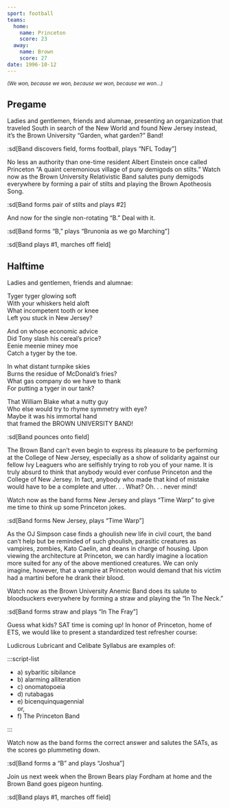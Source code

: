 ```yaml
---
sport: football
teams:
  home:
    name: Princeton
    score: 23
  away:
    name: Brown
    score: 27
date: 1996-10-12
---
```


<small>_(We won, because we won, because we won, because we won...)_</small>

## Pregame

Ladies and gentlemen, friends and alumnae, presenting an organization that traveled South in search of the New World and found New Jersey instead, it’s the Brown University “Garden, what garden?” Band!

:sd[Band discovers field, forms football, plays “NFL Today”]

No less an authority than one-time resident Albert Einstein once called Princeton “A quaint ceremonious village of puny demigods on stilts.” Watch now as the Brown University Relativistic Band salutes puny demigods everywhere by forming a pair of stilts and playing the Brown Apotheosis Song.

:sd[Band forms pair of stilts and plays #2]

And now for the single non-rotating “B.” Deal with it.

:sd[Band forms “B,” plays “Brunonia as we go Marching”]

:sd[Band plays #1, marches off field]

## Halftime

Ladies and gentlemen, friends and alumnae:

Tyger tyger glowing soft\
With your whiskers held aloft\
What incompetent tooth or knee\
Left you stuck in New Jersey?

And on whose economic advice\
Did Tony slash his cereal’s price?\
Eenie meenie miney moe\
Catch a tyger by the toe.

In what distant turnpike skies\
Burns the residue of McDonald’s fries?\
What gas company do we have to thank\
For putting a tyger in our tank?

That William Blake what a nutty guy\
Who else would try to rhyme symmetry with eye?\
Maybe it was his immortal hand\
that framed the BROWN UNIVERSITY BAND!

:sd[Band pounces onto field]

The Brown Band can’t even begin to express its pleasure to be performing at the College of New Jersey, especially as a show of solidarity against our fellow Ivy Leaguers who are selfishly trying to rob you of your name. It is truly absurd to think that anybody would ever confuse Princeton and the College of New Jersey. In fact, anybody who made that kind of mistake would have to be a complete and utter. . . What? Oh. . . never mind!

Watch now as the band forms New Jersey and plays “Time Warp” to give me time to think up some Princeton jokes.

:sd[Band forms New Jersey, plays “Time Warp”]

As the OJ Simpson case finds a ghoulish new life in civil court, the band can’t help but be reminded of such ghoulish, parasitic creatures as vampires, zombies, Kato Caelin, and deans in charge of housing. Upon viewing the architecture at Princeton, we can hardly imagine a location more suited for any of the above mentioned creatures. We can only imagine, however, that a vampire at Princeton would demand that his victim had a martini before he drank their blood.

Watch now as the Brown University Anemic Band does its salute to bloodsuckers everywhere by forming a straw and playing the “In The Neck.”

:sd[Band forms straw and plays “In The Fray”]

Guess what kids? SAT time is coming up! In honor of Princeton, home of ETS, we would like to present a standardized test refresher course:

Ludicrous Lubricant and Celibate Syllabus are examples of:

:::script-list

- a) sybaritic sibilance
- b) alarming alliteration
- c) onomatopoeia
- d) rutabagas
- e) bicenquinquagennial\
  or,
- f) The Princeton Band

:::

Watch now as the band forms the correct answer and salutes the SATs, as the scores go plummeting down.

:sd[Band forms a “B” and plays “Joshua”]

Join us next week when the Brown Bears play Fordham at home and the Brown Band goes pigeon hunting.

:sd[Band plays #1, marches off field]

